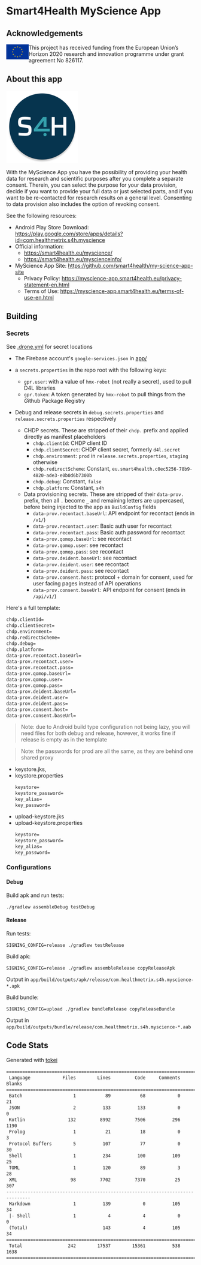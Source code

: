 # Smart4Health MyScience App

## Acknowledgements

<img src="./img/eu.jpg" align="left" alt="European Flag" width="60">

This project has received funding from the European Union’s Horizon 2020 research and innovation programme under grant agreement No 826117.

## About this app

<img src="app/src/main/res/mipmap-xxxhdpi/ic_launcher_round.png"/>

With the MyScience App you have the possibility of providing your health data for research and scientific purposes after
you complete a separate consent. Therein, you can select the purpose for your data provision, decide if you want to
provide your full data or just selected parts, and if you want to be re-contacted for research results on a general
level. Consenting to data provision also includes the option of revoking consent.

See the following resources:

- Android Play Store Download: https://play.google.com/store/apps/details?id=com.healthmetrix.s4h.myscience
- Official information:
    - https://smart4health.eu/myscience/
    - https://smart4health.eu/myscienceinfo/
- MyScience App Site: https://github.com/smart4health/my-science-app-site
    - Privacy Policy: https://myscience-app.smart4health.eu/privacy-statement-en.html
    - Terms of Use: https://myscience-app.smart4health.eu/terms-of-use-en.html

## Building

### Secrets

See [.drone.yml](.drone.yml) for secret locations

- The Firebase account's `google-services.json` in [app/](app/)
- a `secrets.properties` in the repo root with the following keys:
    - `gpr.user`: with a value of `hmx-robot` (not really a secret), used to pull D4L libraries
    - `gpr.token`: A token generated by `hmx-robot` to pull things from the *G*ithub *P*ackage *R*egistry

- Debug and release secrets in `debug.secrets.properties` and `release.secrets.properties` respectively
    - CHDP secrets. These are stripped of their `chdp.` prefix and applied directly as manifest placeholders
        - `chdp.clientId`: CHDP client ID
        - `chdp.clientSecret`: CHDP client secret, formerly `d4l.secret`
        - `chdp.environment`: `prod` in `release.secrets.properties`, `staging` otherwise
        - `chdp.redirectScheme`: Constant, `eu.smart4health.c0ec5256-78b9-4820-ade3-e0b0d6b7300b`
        - `chdp.debug`: Constant, `false`
        - `chdp.platform`: Constant, `s4h`
    - Data provisioning secrets. These are stripped of their `data-prov.` prefix, then all `.` become
      `_` and remaining letters are uppercased, before being injected to the app as `BuildConfig` fields
        - `data-prov.recontact.baseUrl`: API endpoint for recontact (ends in `/v1/`)
        - `data-prov.recontact.user`: Basic auth user for recontact
        - `data-prov.recontact.pass`: Basic auth password for recontact
        - `data-prov.qomop.baseUrl`: see recontact
        - `data-prov.qomop.user`: see recontact
        - `data-prov.qomop.pass`: see recontact
        - `data-prov.deident.baseUrl`: see recontact
        - `data-prov.deident.user`: see recontact
        - `data-prov.deident.pass`: see recontact
        - `data-prov.consent.host`: protocol + domain for consent, used for user facing pages instead of API operations
        - `data-prov.consent.baseUrl`: API endpoint for consent (ends in `/api/v1/`)

Here's a full template:

```properties
chdp.clientId=
chdp.clientSecret=
chdp.environment=
chdp.redirectScheme=
chdp.debug=
chdp.platform=
data-prov.recontact.baseUrl=
data-prov.recontact.user=
data-prov.recontact.pass=
data-prov.qomop.baseUrl=
data-prov.qomop.user=
data-prov.qomop.pass=
data-prov.deident.baseUrl=
data-prov.deident.user=
data-prov.deident.pass=
data-prov.consent.host=
data-prov.consent.baseUrl=
```

> Note: due to Android build type configuration not being lazy, you will need files for both
> debug and release, however, it works fine if release is empty as in the template

> Note: the passwords for prod are all the same, as they are behind one shared proxy

- keystore.jks,
- keystore.properties
    ```properties
    keystore=
    keystore_password=
    key_alias=
    key_password=
    ```
- upload-keystore.jks
- upload-keystore.properties
    ```properties
    keystore=
    keystore_password=
    key_alias=
    key_password=
    ```

### Configurations

#### Debug

Build apk and run tests:

```shell
./gradlew assembleDebug testDebug
```

#### Release

Run tests:

```shell
SIGNING_CONFIG=release ./gradlew testRelease
```

Build apk:

```shell
SIGNING_CONFIG=release ./gradlew assembleRelease copyReleaseApk
```

Output in `app/build/outputs/apk/release/com.healthmetrix.s4h.myscience-*.apk`

Build bundle:

```shell
SIGNING_CONFIG=upload ./gradlew bundleRelease copyReleaseBundle
```

Output in `app/build/outputs/bundle/release/com.healthmetrix.s4h.myscience-*.aab`


## Code Stats
Generated with [tokei](https://github.com/XAMPPRocky/tokei)

```
===============================================================================
 Language            Files        Lines         Code     Comments       Blanks
===============================================================================
 Batch                   1           89           68            0           21
 JSON                    2          133          133            0            0
 Kotlin                132         8992         7506          296         1190
 Prolog                  1           21           18            0            3
 Protocol Buffers        5          107           77            0           30
 Shell                   1          234          100          109           25
 TOML                    1          120           89            3           28
 XML                    98         7702         7370           25          307
-------------------------------------------------------------------------------
 Markdown                1          139            0          105           34
 |- Shell                1            4            4            0            0
 (Total)                            143            4          105           34
===============================================================================
 Total                 242        17537        15361          538         1638
===============================================================================
```